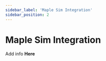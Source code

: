 ```yaml
---
sidebar_label: 'Maple Sim Integration'
sidebar_position: 2
---
```

# Maple Sim Integration

Add info **Here**